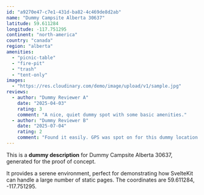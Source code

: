 ```yaml
---
id: "a9270e47-c7e1-431d-ba82-4c469de8d2ab"
name: "Dummy Campsite Alberta 30637"
latitude: 59.611284
longitude: -117.751295
continent: "north-america"
country: "canada"
region: "alberta"
amenities:
  - "picnic-table"
  - "fire-pit"
  - "trash"
  - "tent-only"
images:
  - "https://res.cloudinary.com/demo/image/upload/v1/sample.jpg"
reviews:
  - author: "Dummy Reviewer A"
    date: "2025-04-03"
    rating: 3
    comment: "A nice, quiet dummy spot with some basic amenities."
  - author: "Dummy Reviewer B"
    date: "2025-07-04"
    rating: 2
    comment: "Found it easily. GPS was spot on for this dummy location."
---
```


This is a **dummy description** for Dummy Campsite Alberta 30637, generated for the proof of concept.

It provides a serene environment, perfect for demonstrating how SvelteKit can handle a large number of static pages. The coordinates are 59.611284, -117.751295.
